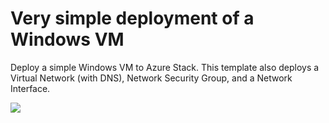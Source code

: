 # Very simple deployment of a Windows VM

Deploy a simple Windows VM to Azure Stack. This template also deploys a Virtual Network (with DNS), Network Security Group, and a Network Interface.

<a href="https://portal.westus.stackpoc.com/#create/Microsoft.Template/uri/https%3A%2F%2Fraw.githubusercontent.com%2Frtibi%2FAzureStack-QuickStart-Templates%2Fmaster%2F101-vm-windows-create%2Fazuredeploy.json" target="_blank">
    <img src="http://azuredeploy.net/deploybutton.png"/>
</a>

